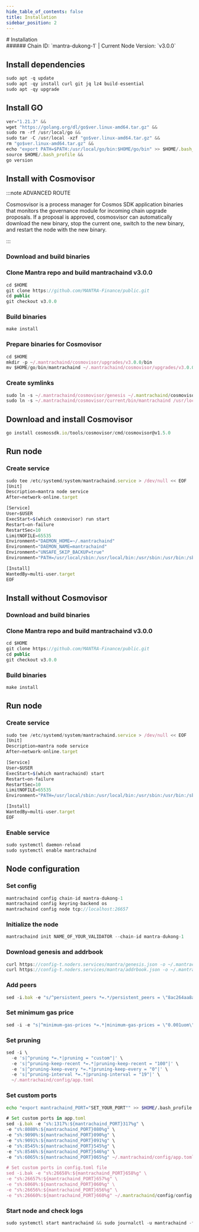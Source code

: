 ```yaml
---
hide_table_of_contents: false
title: Installation
sidebar_position: 2
---
```


<div class="h1-with-icon icon-mantra">
# Installation
</div>
###### Chain ID: `mantra-dukong-1` | Current Node Version: `v3.0.0`

## Install dependencies

```js
sudo apt -q update
sudo apt -qy install curl git jq lz4 build-essential
sudo apt -qy upgrade
```

## Install GO
```js
ver="1.21.3" &&
wget "https://golang.org/dl/go$ver.linux-amd64.tar.gz" &&
sudo rm -rf /usr/local/go &&
sudo tar -C /usr/local -xzf "go$ver.linux-amd64.tar.gz" &&
rm "go$ver.linux-amd64.tar.gz" &&
echo "export PATH=$PATH:/usr/local/go/bin:$HOME/go/bin" >> $HOME/.bash_profile &&
source $HOME/.bash_profile &&
go version
```

## Install with Cosmovisor
:::note ADVANCED ROUTE

Cosmosvisor is a process manager for Cosmos SDK application binaries that monitors the governance module for incoming chain upgrade proposals. If a proposal is approved, cosmosvisor can automatically download the new binary, stop the current one, switch to the new binary, and restart the node with the new binary.

:::
### Download and build binaries
### Clone Mantra repo and build mantrachaind v3.0.0
```js
cd $HOME
git clone https://github.com/MANTRA-Finance/public.git
cd public
git checkout v3.0.0
```

### Build binaries
```js
make install
```
### Prepare binaries for Cosmovisor
```js
cd $HOME
mkdir -p ~/.mantrachaind/cosmovisor/upgrades/v3.0.0/bin
mv $HOME/go/bin/mantrachaind ~/.mantrachaind/cosmovisor/upgrades/v3.0.0/bin/
```

### Create symlinks
```js
sudo ln -s ~/.mantrachaind/cosmovisor/genesis ~/.mantrachaind/cosmovisor/current -f
sudo ln -s ~/.mantrachaind/cosmovisor/current/bin/mantrachaind /usr/local/bin/mantrachaind -f
```

## Download and install Cosmovisor
```js
go install cosmossdk.io/tools/cosmovisor/cmd/cosmovisor@v1.5.0
```

## Run node
### Create service
```js
sudo tee /etc/systemd/system/mantrachaind.service > /dev/null << EOF
[Unit]
Description=mantra node service
After=network-online.target

[Service]
User=$USER
ExecStart=$(which cosmovisor) run start
Restart=on-failure
RestartSec=10
LimitNOFILE=65535
Environment="DAEMON_HOME=~/.mantrachaind"
Environment="DAEMON_NAME=mantrachaind"
Environment="UNSAFE_SKIP_BACKUP=true"
Environment="PATH=/usr/local/sbin:/usr/local/bin:/usr/sbin:/usr/bin:/sbin:/bin:/usr/games:/usr/local/games:/snap/bin:~/.mantrachaind/cosmovisor/current/bin"

[Install]
WantedBy=multi-user.target
EOF
```

## Install without Cosmovisor

### Download and build binaries
### Clone Mantra repo and build mantrachaind v3.0.0
```js
cd $HOME
git clone https://github.com/MANTRA-Finance/public.git
cd public
git checkout v3.0.0
```

### Build binaries
```js
make install
```

## Run node
### Create service
```js
sudo tee /etc/systemd/system/mantrachaind.service > /dev/null << EOF
[Unit]
Description=mantra node service
After=network-online.target

[Service]
User=$USER
ExecStart=$(which mantrachaind) start
Restart=on-failure
RestartSec=10
LimitNOFILE=65535
Environment="PATH=/usr/local/sbin:/usr/local/bin:/usr/sbin:/usr/bin:/sbin:/bin:/usr/games:/usr/local/games:/snap/bin"

[Install]
WantedBy=multi-user.target
EOF
```

### Enable service
```js
sudo systemctl daemon-reload
sudo systemctl enable mantrachaind
```

## Node configuration
### Set config
```js
mantrachaind config chain-id mantra-dukong-1
mantrachaind config keyring-backend os
mantrachaind config node tcp://localhost:26657
```

### Initialize the node
```js
mantrachaind init NAME_OF_YOUR_VALIDATOR --chain-id mantra-dukong-1
```

### Download genesis and addrbook
```js
curl https://config-t.noders.services/mantra/genesis.json -o ~/.mantrachaind/config/genesis.json
curl https://config-t.noders.services/mantra/addrbook.json -o ~/.mantrachaind/config/addrbook.json
```
### Add peers
```js
sed -i.bak -e "s/^persistent_peers *=.*/persistent_peers = \"8ac264aa8af65b4363f98fcab3fbc58c81b2ca90@mantra-t-rpc.noders.services:30656\"/" ~/.mantrachaind/config/config.toml
```

### Set minimum gas price
```js
sed -i -e "s|^minimum-gas-prices *=.*|minimum-gas-prices = \"0.001uom\"|" ~/.mantrachaind/config/app.toml
```
### Set pruning
```js
sed -i \
  -e 's|^pruning *=.*|pruning = "custom"|' \
  -e 's|^pruning-keep-recent *=.*|pruning-keep-recent = "100"|' \
  -e 's|^pruning-keep-every *=.*|pruning-keep-every = "0"|' \
  -e 's|^pruning-interval *=.*|pruning-interval = "19"|' \
  ~/.mantrachaind/config/app.toml
```

### Set custom ports

```bash
echo "export mantrachaind_PORT="SET_YOUR_PORT"" >> $HOME/.bash_profile
```

```js
# Set custom ports in app.toml
sed -i.bak -e "s%:1317%:${mantrachaind_PORT}317%g" \
-e "s%:8080%:${mantrachaind_PORT}080%g" \
-e "s%:9090%:${mantrachaind_PORT}090%g" \
-e "s%:9091%:${mantrachaind_PORT}091%g" \
-e "s%:8545%:${mantrachaind_PORT}545%g" \
-e "s%:8546%:${mantrachaind_PORT}546%g" \
-e "s%:6065%:${mantrachaind_PORT}065%g" ~/.mantrachaind/config/app.toml

# Set custom ports in config.toml file
sed -i.bak -e "s%:26658%:${mantrachaind_PORT}658%g" \
-e "s%:26657%:${mantrachaind_PORT}657%g" \
-e "s%:6060%:${mantrachaind_PORT}060%g" \
-e "s%:26656%:${mantrachaind_PORT}656%g" \
-e "s%:26660%:${mantrachaind_PORT}660%g" ~/.mantrachaind/config/config.toml
```

### Start node and check logs
```js
sudo systemctl start mantrachaind && sudo journalctl -u mantrachaind -f --no-hostname -o cat
```